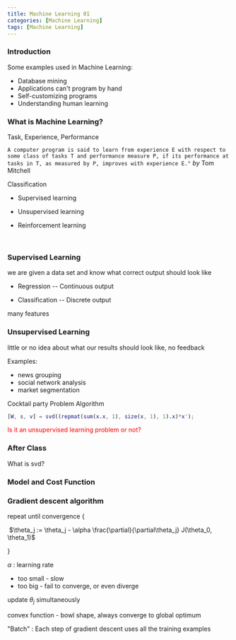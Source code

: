```yaml
---
title: Machine Learning 01
categories: [Machine Learning]
tags: [Machine Learning]
---
```


### Introduction

Some examples used in Machine Learning:

- Database mining
- Applications can't program by hand
- Self-customizing programs
- Understanding human learning

### What is Machine Learning?

Task, Experience, Performance

`A computer program is said to learn from experience E with respect to some class of tasks T and performance measure P, if its performance at tasks in T, as measured by P, improves with experience E."`  *by* Tom Mitchell

Classification
- Supervised learning

- Unsupervised learning

- Reinforcement learning

  ​

### Supervised Learning

we are given a data set and know what correct output should look like

- Regression -- Continuous output

- Classification -- Discrete output

many features

### Unsupervised Learning

little or no idea about what our results should look like, no feedback

Examples:

- news grouping 
- social network analysis
- market segmentation

Cocktail party Problem Algorithm

```matlab
[W, s, v] = svd((repmat(sum(x.x, 1), size(x, 1), 1).x)*x');
```

<font color=red>Is it an unsupervised learning problem or not?</font>



### After Class

What is svd?



###  Model and Cost Function



### Gradient descent algorithm

repeat until convergence {

​	$\theta_j := \theta_j - \alpha \frac{\partial}{\partial\theta_j} J(\theta_0, \theta_1)$

}

$\alpha$ : learning rate

- too small - slow
- too big - fail to converge, or even diverge


update $\theta_j$ simultaneously

convex function - bowl shape, always converge to global optimum

"Batch" : Each step of gradient descent uses all the training examples

